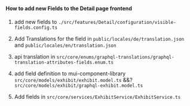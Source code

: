 ###

#### How to add new Fields to the Detail page frontend

1. add new fields to `./src/features/Detail/configuration/visible-fields.config.ts`

2. Add Translations for the field in `public/locales/de/translation.json` and `public/locales/en/translation.json`

3. api translation in `src/core/enums/graphql-translations/graphql-translation-attributes-fields.enum.ts`
4. add field definition to mui-component-library `src/core/models/exhibit/exhibit.model.ts` &&? `src/core/models/exhibit/graphql-exhibit.model.ts`

5. Add fields in `src/core/services/ExhibitService/ExhibitService.ts`
